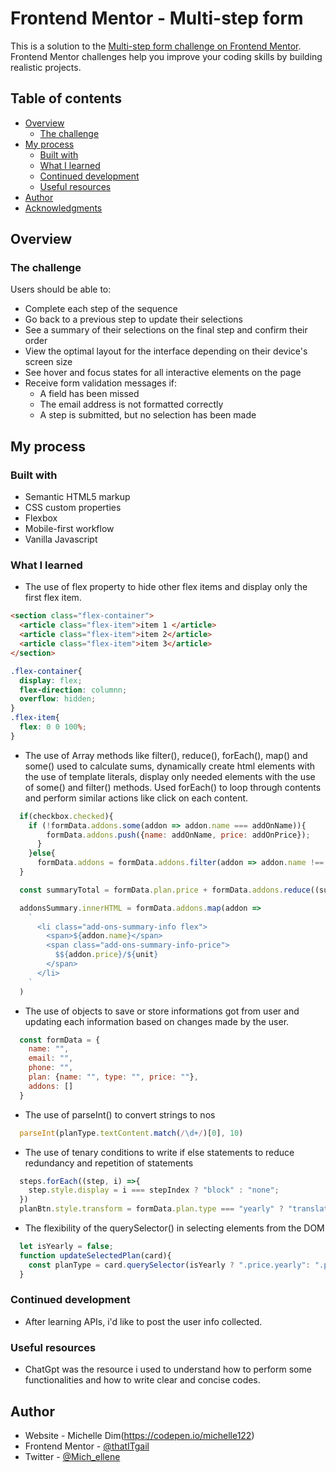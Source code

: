 # Frontend Mentor - Multi-step form

This is a solution to the [Multi-step form challenge on Frontend Mentor](https://www.frontendmentor.io/challenges/multistep-form-YVAnSdqQBJ). Frontend Mentor challenges help you improve your coding skills by building realistic projects. 

## Table of contents

- [Overview](#overview)
  - [The challenge](#the-challenge)
- [My process](#my-process)
  - [Built with](#built-with)
  - [What I learned](#what-i-learned)
  - [Continued development](#continued-development)
  - [Useful resources](#useful-resources)
- [Author](#author)
- [Acknowledgments](#acknowledgments)

## Overview

### The challenge

Users should be able to:

- Complete each step of the sequence
- Go back to a previous step to update their selections
- See a summary of their selections on the final step and confirm their order
- View the optimal layout for the interface depending on their device's screen size
- See hover and focus states for all interactive elements on the page
- Receive form validation messages if:
  - A field has been missed
  - The email address is not formatted correctly
  - A step is submitted, but no selection has been made

 ## My process

### Built with

- Semantic HTML5 markup
- CSS custom properties
- Flexbox
- Mobile-first workflow
- Vanilla Javascript

### What I learned
- The use of flex property to hide other flex items and display only the first flex item.

```html
<section class="flex-container">
  <article class="flex-item">item 1 </article>
  <article class="flex-item">item 2</article>
  <article class="flex-item">item 3</article>
</section>
```
```css
.flex-container{
  display: flex;
  flex-direction: columnn;
  overflow: hidden;
}
.flex-item{
  flex: 0 0 100%;
}
```
- The use of Array methods like filter(), reduce(), forEach(), map() and some() used to calculate sums, dynamically create html elements with the use of template literals, display only needed elements with the use of some() and filter() methods. Used forEach() to loop through contents and perform similar actions like click on each content.

```js
  if(checkbox.checked){
    if (!formData.addons.some(addon => addon.name === addOnName)){
        formData.addons.push({name: addOnName, price: addOnPrice});
      }
    }else{
      formData.addons = formData.addons.filter(addon => addon.name !== addOnName);
  }

  const summaryTotal = formData.plan.price + formData.addons.reduce((sum, addon) => sum + addon.price, 0);

  addonsSummary.innerHTML = formData.addons.map(addon => 
    `
      <li class="add-ons-summary-info flex">
        <span>${addon.name}</span>
        <span class="add-ons-summary-info-price">
          $${addon.price}/${unit}
        </span>
      </li>
    `
  )
```

- The use of objects to save or store informations got from user and updating each information based on changes made by the user.

```js
  const formData = {
    name: "",
    email: "",
    phone: "",
    plan: {name: "", type: "", price: ""},
    addons: []
  }
```
- The use of parseInt() to convert strings to nos

```js
  parseInt(planType.textContent.match(/\d+/)[0], 10)
```
- The use of tenary conditions to write if else statements to reduce redundancy and repetition of statements 

```js
  steps.forEach((step, i) =>{
    step.style.display = i === stepIndex ? "block" : "none";
  })
  planBtn.style.transform = formData.plan.type === "yearly" ? "translateX(150%)" : "translateX(0)"; 
```

- The flexibility of the querySelector() in selecting elements from the DOM

```js
  let isYearly = false;
  function updateSelectedPlan(card){
    const planType = card.querySelector(isYearly ? ".price.yearly": ".price.monthly");
  }
```
### Continued development
- After learning APIs, i'd like to post the user info collected. 

### Useful resources
- ChatGpt was the resource i used to understand how to perform some functionalities and how to write clear and concise codes. 

## Author

- Website - Michelle Dim(https://codepen.io/michelle122)
- Frontend Mentor - [@thatITgail](https://www.frontendmentor.io/profile/thatITgail)
- Twitter - [@Mich_ellene](https://www.twitter.com/Mich_ellene)